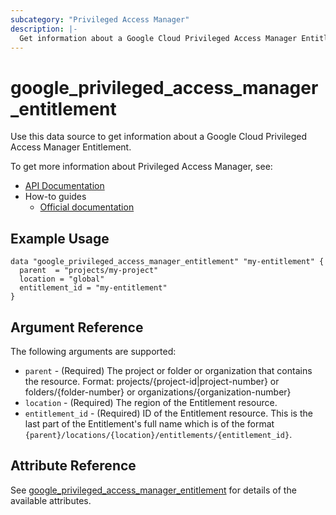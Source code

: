```yaml
---
subcategory: "Privileged Access Manager"
description: |-
  Get information about a Google Cloud Privileged Access Manager Entitlement.
---
```


# google_privileged_access_manager_entitlement

Use this data source to get information about a Google Cloud Privileged Access Manager Entitlement.

To get more information about Privileged Access Manager, see:

* [API Documentation](https://cloud.google.com/iam/docs/reference/pam/rest)
* How-to guides
  * [Official documentation](https://cloud.google.com/iam/docs/pam-overview)
 
## Example Usage

```hcl
data "google_privileged_access_manager_entitlement" "my-entitlement" {
  parent  = "projects/my-project"
  location = "global"
  entitlement_id = "my-entitlement"
}
```

## Argument Reference

The following arguments are supported:

* `parent` - (Required) The project or folder or organization that contains the resource. Format: projects/{project-id|project-number} or folders/{folder-number}  or organizations/{organization-number}
* `location` - (Required) The region of the Entitlement resource.
* `entitlement_id` - (Required) ID of the Entitlement resource. This is the last part of the Entitlement's full name which is of the format `{parent}/locations/{location}/entitlements/{entitlement_id}`.

## Attribute Reference

See [google_privileged_access_manager_entitlement](https://registry.terraform.io/providers/hashicorp/google-beta/latest/docs/resources/privileged_access_manager_entitlement#argument-reference) for details of the available attributes.




  
